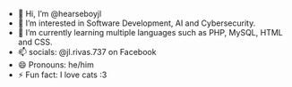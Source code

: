 - 👋 Hi, I’m @hearseboyjl
- 👀 I’m interested in Software Development, AI and Cybersecurity.
- 🌱 I’m currently learning multiple languages such as PHP, MySQL, HTML and CSS.
- 📫 socials: @jl.rivas.737 on Facebook
- 😄 Pronouns: he/him
- ⚡ Fun fact: I love cats :3

